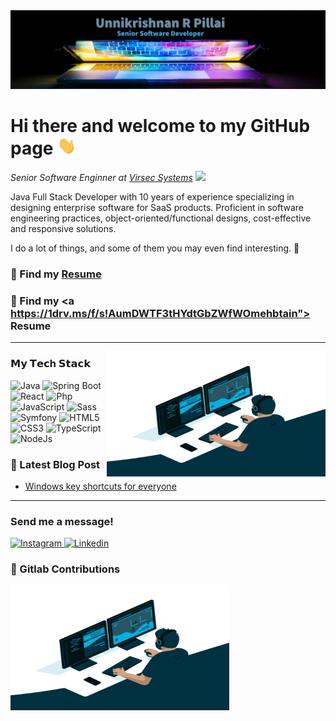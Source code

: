 <img src="/banner3.png" alt="banner" />

<h1> Hi there and welcome to my GitHub page <img  src="https://raw.githubusercontent.com/ABSphreak/ABSphreak/master/gifs/Hi.gif" width="30px"></h1>

<p><em>Senior Software Enginner at <a href="https://www.xpressdocs.com/">Virsec Systems</a> <img src="https://media.giphy.com/media/WUlplcMpOCEmTGBtBW/giphy.gif" width="30"></em></p>

<p>Java Full Stack Developer with 10 years of experience specializing in designing enterprise software for SaaS products. Proficient in software engineering practices, object-oriented/functional designs, cost-effective and responsive solutions.</p>

I do a lot of things, and some of them you may even find interesting. 🤞

### :page_with_curl: Find my <a href="https://1drv.ms/u/s!AumDWTF3tHYdqXH7piOI1-WCFKTB?e=vdahEo"> Resume  </a>
### :page_with_curl: Find my <a https://1drv.ms/f/s!AumDWTF3tHYdtGbZWfWOmehbtain"> Resume  </a>

---

  <img align="right" alt="GIF" src="https://github.com/404FoundU/404FoundU/blob/main/code.gif?raw=true" width="350" height="200" />


### 𝗠𝘆 𝗧𝗲𝗰h 𝗦𝘁𝗮𝗰𝗸

<p>
  <img alt="Java" src="https://img.shields.io/badge/Java-007396?logo=java&logoColor=white&style=for-the-badge" />
  <img alt="Spring Boot" src="  https://img.shields.io/badge/Spring%20Boot-6DB33F?logo=springboot&logoColor=fff" />
  <img alt="React" src="https://img.shields.io/badge/React-61DAFB?logo=react&logoColor=white&style=for-the-badge" />
  <img alt="Php" src="https://img.shields.io/badge/Php-777BB4?logo=php&logoColor=white&style=for-the-badge" />
  <img alt="JavaScript" src="https://img.shields.io/badge/JavaScript-F7DF1E?logo=javascript&logoColor=white&style=for-the-badge" />
  <img alt="Sass" src="https://img.shields.io/badge/Sass-CC6699?logo=sass&logoColor=white&style=for-the-badge" />
  <img alt="Symfony" src="https://img.shields.io/badge/Symfony-000000?logo=symfony&logoColor=white&style=for-the-badge" />
  <img alt="HTML5" src="https://img.shields.io/badge/-HTML5-%23E44D27?style=flat-square&logo=html5&logoColor=ffffff" />
  <img alt="CSS3" src="https://img.shields.io/badge/-CSS3-%231572B6?style=flat-square&logo=css3" />
  <img alt="TypeScript" src="https://img.shields.io/badge/-TypeScript-007ACC?style=flat-square&logo=typescript&logoColor=white" />
  <img alt="NodeJs" src="https://img.shields.io/badge/Node.js-6DA55F?logo=node.js&logoColor=white" />
  

  
</p>
<!-- https://github.com/inttter/md-badges -->



### 📝 Latest Blog Post 

<!-- BLOG-POST-LIST:START -->
- [Windows key shortcuts for everyone](https://dev.to/404foundu/10-windows-key-shortcuts-for-everyone-15g9)
<!-- BLOG-POST-LIST:END -->

---
<!-- 
<img align="center" src="https://github-readme-stats.vercel.app/api?username=404FoundU&count_private=true&title_color=FD9047&icon_color=FD9047&text_color=0C2233&custom_title=Unnikrishnan's+GitHub+Stats&show_icons=true" /> -->

### Send me a message!

<p>
  
  <a href="https://www.instagram.com/xpell_art/">
    <img alt="Instagram" src="https://img.shields.io/badge/Instagram-E4405F?logo=instagram&logoColor=white&style=for-the-badge" />
  </a>
  <a href="https://www.linkedin.com/in/urpillai/">
    <img alt="Linkedin" src="https://img.shields.io/badge/linkedin-0077B5?logo=linkedin&logoColor=white&style=for-the-badge" />
  </a>
</p>

### 📝 Gitlab Contributions  

  <img  alt="GIF" src="https://github.com/404FoundU/404FoundU/blob/main/code.gif?raw=true" width="350" height="200" />

